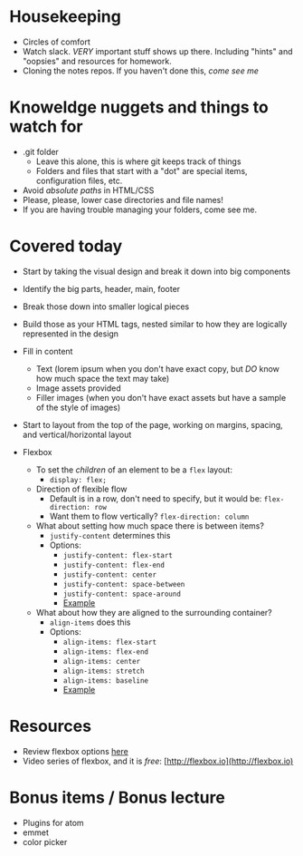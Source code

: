 # Housekeeping

- Circles of comfort
- Watch slack. *VERY* important stuff shows up there. Including "hints" and "oopsies" and resources for homework.
- Cloning the notes repos. If you haven't done this, _come see me_

# Knoweldge nuggets and things to watch for
- .git folder
  - Leave this alone, this is where git keeps track of things
  - Folders and files that start with a "dot" are special items, configuration files, etc.
- Avoid *absolute paths* in HTML/CSS
- Please, please, lower case directories and file names!
- If you are having trouble managing your folders, come see me.

# Covered today
- Start by taking the visual design and break it down into big components
 - Identify the big parts, header, main, footer
 - Break those down into smaller logical pieces
 - Build those as your HTML tags, nested similar to how they are logically represented in the design
 - Fill in content
   - Text (lorem ipsum when you don't have exact copy, but *DO* know how much space the text may take)
   - Image assets provided
   - Filler images (when you don't have exact assets but have a sample of the style of images)
 - Start to layout from the top of the page, working on margins, spacing, and vertical/horizontal layout

- Flexbox
  - To set the *children* of an element to be a `flex` layout:
    - `display: flex;`
  - Direction of flexible flow
    - Default is in a row, don't need to specify, but it would be:
      `flex-direction: row`
    - Want them to flow vertically?
      `flex-direction: column`
  - What about setting how much space there is between items?
    - `justify-content` determines this
    - Options:
      - `justify-content: flex-start`
      - `justify-content: flex-end`
      - `justify-content: center`
      - `justify-content: space-between`
      - `justify-content: space-around`
      - [Example](https://css-tricks.com/wp-content/uploads/2013/04/justify-content.svg)
  - What about how they are aligned to the surrounding container?
    - `align-items` does this
    - Options:
      - `align-items: flex-start`
      - `align-items: flex-end`
      - `align-items: center`
      - `align-items: stretch`
      - `align-items: baseline`
      - [Example](https://css-tricks.com/wp-content/uploads/2014/05/align-items.svg)

# Resources
- Review flexbox options [here](https://css-tricks.com/snippets/css/a-guide-to-flexbox/)
- Video series of flexbox, and it is *free*: [http://flexbox.io](http://flexbox.io)

# Bonus items / Bonus lecture
- Plugins for atom
 - emmet
 - color picker
